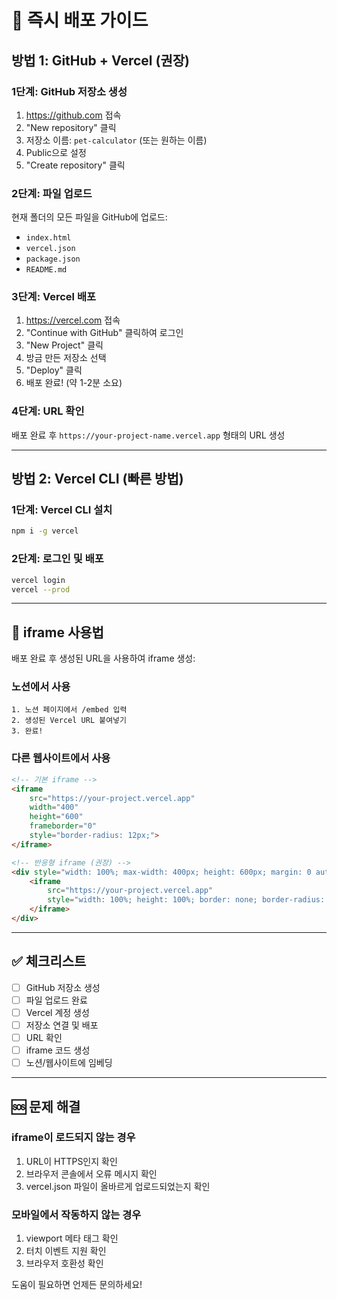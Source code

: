 # 🚀 즉시 배포 가이드

## 방법 1: GitHub + Vercel (권장)

### 1단계: GitHub 저장소 생성
1. https://github.com 접속
2. "New repository" 클릭
3. 저장소 이름: `pet-calculator` (또는 원하는 이름)
4. Public으로 설정
5. "Create repository" 클릭

### 2단계: 파일 업로드
현재 폴더의 모든 파일을 GitHub에 업로드:
- `index.html`
- `vercel.json`
- `package.json`
- `README.md`

### 3단계: Vercel 배포
1. https://vercel.com 접속
2. "Continue with GitHub" 클릭하여 로그인
3. "New Project" 클릭
4. 방금 만든 저장소 선택
5. "Deploy" 클릭
6. 배포 완료! (약 1-2분 소요)

### 4단계: URL 확인
배포 완료 후 `https://your-project-name.vercel.app` 형태의 URL 생성

---

## 방법 2: Vercel CLI (빠른 방법)

### 1단계: Vercel CLI 설치
```bash
npm i -g vercel
```

### 2단계: 로그인 및 배포
```bash
vercel login
vercel --prod
```

---

## 📱 iframe 사용법

배포 완료 후 생성된 URL을 사용하여 iframe 생성:

### 노션에서 사용
```
1. 노션 페이지에서 /embed 입력
2. 생성된 Vercel URL 붙여넣기
3. 완료!
```

### 다른 웹사이트에서 사용
```html
<!-- 기본 iframe -->
<iframe 
    src="https://your-project.vercel.app" 
    width="400" 
    height="600" 
    frameborder="0"
    style="border-radius: 12px;">
</iframe>

<!-- 반응형 iframe (권장) -->
<div style="width: 100%; max-width: 400px; height: 600px; margin: 0 auto;">
    <iframe 
        src="https://your-project.vercel.app" 
        style="width: 100%; height: 100%; border: none; border-radius: 12px;">
    </iframe>
</div>
```

---

## ✅ 체크리스트

- [ ] GitHub 저장소 생성
- [ ] 파일 업로드 완료
- [ ] Vercel 계정 생성
- [ ] 저장소 연결 및 배포
- [ ] URL 확인
- [ ] iframe 코드 생성
- [ ] 노션/웹사이트에 임베딩

---

## 🆘 문제 해결

### iframe이 로드되지 않는 경우
1. URL이 HTTPS인지 확인
2. 브라우저 콘솔에서 오류 메시지 확인
3. vercel.json 파일이 올바르게 업로드되었는지 확인

### 모바일에서 작동하지 않는 경우
1. viewport 메타 태그 확인
2. 터치 이벤트 지원 확인
3. 브라우저 호환성 확인

도움이 필요하면 언제든 문의하세요!